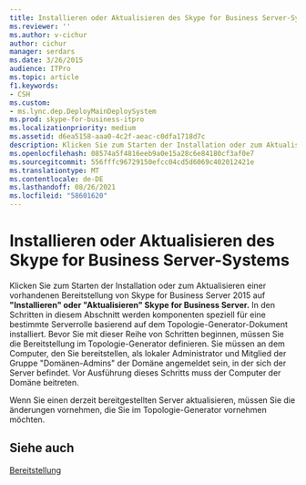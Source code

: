 ```yaml
---
title: Installieren oder Aktualisieren des Skype for Business Server-Systems
ms.reviewer: ''
ms.author: v-cichur
author: cichur
manager: serdars
ms.date: 3/26/2015
audience: ITPro
ms.topic: article
f1.keywords:
- CSH
ms.custom:
- ms.lync.dep.DeployMainDeploySystem
ms.prod: skype-for-business-itpro
ms.localizationpriority: medium
ms.assetid: d6ea5158-aaa0-4c2f-aeac-c0dfa1718d7c
description: Klicken Sie zum Starten der Installation oder zum Aktualisieren einer vorhandenen Bereitstellung von Skype for Business Server 2015 auf Skype for Business Server installieren oder aktualisieren. In den Schritten in diesem Abschnitt werden komponenten speziell für eine bestimmte Serverrolle basierend auf dem Topologie-Generator-Dokument installiert. Bevor Sie mit dieser Reihe von Schritten beginnen, müssen Sie die Bereitstellung im Topologie-Generator definieren. Sie müssen an dem Computer, den Sie bereitstellen, als lokaler Administrator und Mitglied der Gruppe "Domänen-Admins" der Domäne angemeldet sein, in der sich der Server befindet. Vor Ausführung dieses Schritts muss der Computer der Domäne beitreten.
ms.openlocfilehash: 08574a5f4816eeb9a0e15a28c6e84180cf3af0e7
ms.sourcegitcommit: 556fffc96729150efcc04cd5d6069c402012421e
ms.translationtype: MT
ms.contentlocale: de-DE
ms.lasthandoff: 08/26/2021
ms.locfileid: "58601620"
---
```

# <a name="install-or-update-skype-for-business-server-system"></a>Installieren oder Aktualisieren des Skype for Business Server-Systems

Klicken Sie zum Starten der Installation oder zum Aktualisieren einer vorhandenen Bereitstellung von Skype for Business Server 2015 auf **"Installieren" oder "Aktualisieren" Skype for Business Server.** In den Schritten in diesem Abschnitt werden komponenten speziell für eine bestimmte Serverrolle basierend auf dem Topologie-Generator-Dokument installiert. Bevor Sie mit dieser Reihe von Schritten beginnen, müssen Sie die Bereitstellung im Topologie-Generator definieren. Sie müssen an dem Computer, den Sie bereitstellen, als lokaler Administrator und Mitglied der Gruppe "Domänen-Admins" der Domäne angemeldet sein, in der sich der Server befindet. Vor Ausführung dieses Schritts muss der Computer der Domäne beitreten.

Wenn Sie einen derzeit bereitgestellten Server aktualisieren, müssen Sie die änderungen vornehmen, die Sie im Topologie-Generator vornehmen möchten.

## <a name="see-also"></a>Siehe auch

[Bereitstellung](/previous-versions/office/lync-server-2013/lync-server-2013-deployment)